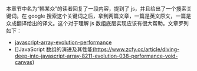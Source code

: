 本章节中名为“韩某众”的读者回复了一段内容，提到了 js，并且给出了一个搜索关键词。在 google 搜索这个关键词之后，拿到两篇文章，一篇是英文原文，一篇是众成翻译给出的译文。这个对于理解 js 数组底层实现应该有很大帮助。文章罗列如下：
- [javascript-array-evolution-performance](http://voidcanvas.com/javascript-array-evolution-performance/)
- []JavaScript 数组的演进及其性能(https://www.zcfy.cc/article/diving-deep-into-javascript-array-8211-evolution-038-performance-void-canvas)
